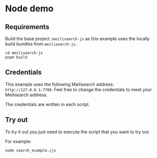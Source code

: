 # Node demo

## Requirements

Build the base project `/meilisearch-js` as this example uses the locally build bundles from `meilisearch-js`.

```
cd meilisearch-js
pnpm build
```

## Credentials

This example uses the following Meilisearch address: `http://127.0.0.1:7700`. Feel free to change the credentials to meet your Meilisearch address.

The credentials are written in each script.

## Try out

To try it out you just need to execute the script that you want to try out.

For example:
```
node search_example.cjs
```
